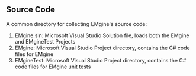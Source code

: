 ## Source Code ##

A common directory for collecting EMgine's source code:

1. EMgine.sln: Microsoft Visual Studio Solution file, loads both the EMgine and EMgineTest Projects
2. EMgine: Microsoft Visual Studio Project directory, contains the C# code files for EMgine
3. EMgineTest: Microsoft Visual Studio Project directory, contains the C# code files for EMgine unit tests
